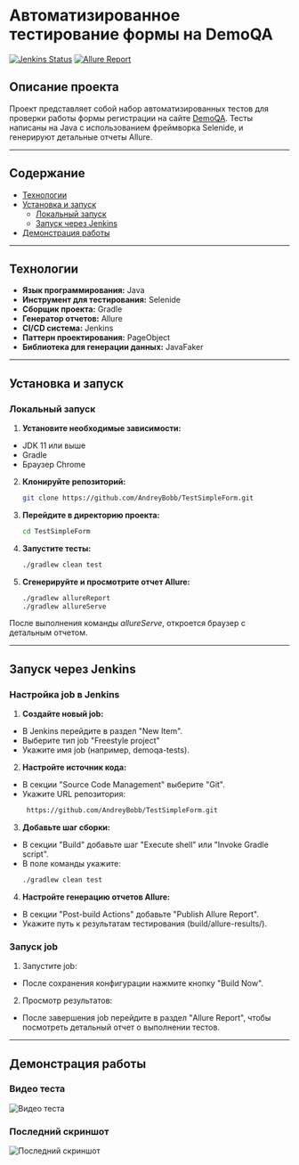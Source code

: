 # Автоматизированное тестирование формы на DemoQA

[![Jenkins Status](https://img.shields.io/badge/Jenkins-Passed-brightgreen)](https://jenkins.autotests.cloud/job/SimleFormTest/)
[![Allure Report](https://img.shields.io/badge/Allure-Report-blue)](https://jenkins.autotests.cloud/job/SimleFormTest/allure/#suites)


## Описание проекта

Проект представляет собой набор автоматизированных тестов для проверки работы формы регистрации на сайте [DemoQA](https://demoqa.com/). Тесты написаны на Java с использованием фреймворка Selenide, и генерируют детальные отчеты Allure.

---

## Содержание
- [Технологии](#технологии)
- [Установка и запуск](#установка-и-запуск)
  - [Локальный запуск](#локальный-запуск)
  - [Запуск через Jenkins](#запуск-через-jenkins)
- [Демонстрация работы](#демонстрация-работы)

---

## Технологии

- **Язык программирования:** Java
- **Инструмент для тестирования:** Selenide
- **Сборщик проекта:** Gradle
- **Генератор отчетов:** Allure
- **CI/CD система:** Jenkins
- **Паттерн проектирования:** PageObject
- **Библиотека для генерации данных:** JavaFaker

---


## Установка и запуск

### Локальный запуск

1. **Установите необходимые зависимости:**
  - JDK 11 или выше
  - Gradle
  - Браузер Chrome

2. **Клонируйте репозиторий:**
   ```bash
   git clone https://github.com/AndreyBobb/TestSimpleForm.git
   
3. **Перейдите в директорию проекта:**
    ```bash
   cd TestSimpleForm

4. **Запустите тесты:**
    ```bash
   ./gradlew clean test

5. **Сгенерируйте и просмотрите отчет Allure:**
    ```bash
   ./gradlew allureReport
   ./gradlew allureServe
После выполнения команды *allureServe*, откроется браузер с детальным отчетом.

---

## Запуск через Jenkins

### Настройка job в Jenkins

1. **Создайте новый job:**

 - В Jenkins перейдите в раздел "New Item".
 - Выберите тип job "Freestyle project"
 - Укажите имя job (например, demoqa-tests).

2. **Настройте источник кода:**

 - В секции "Source Code Management" выберите "Git".
 - Укажите URL репозитория: 
    ```bash  
     https://github.com/AndreyBobb/TestSimpleForm.git
3. **Добавьте шаг сборки:**
 - В секции "Build" добавьте шаг "Execute shell" или "Invoke Gradle script".
 - В поле команды укажите:
    ```bash 
   ./gradlew clean test
   
4. **Настройте генерацию отчетов Allure:**
  - В секции "Post-build Actions" добавьте "Publish Allure Report".
  - Укажите путь к результатам тестирования (build/allure-results/).

 ### Запуск job

1. Запустите job:
 - После сохранения конфигурации нажмите кнопку "Build Now".
2. Просмотр результатов:
 - После завершения job перейдите в раздел "Allure Report", чтобы посмотреть детальный отчет о выполнении тестов.

---

## Демонстрация работы

### Видео теста
![Видео теста](src/test/resources/video.gif)
### Последний скриншот
![Последний скриншот](src/test/resources/Last_screenshot.png)

